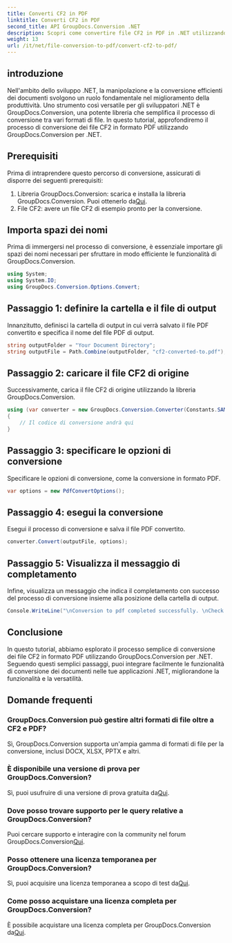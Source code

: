 ```yaml
---
title: Converti CF2 in PDF
linktitle: Converti CF2 in PDF
second_title: API GroupDocs.Conversion .NET
description: Scopri come convertire file CF2 in PDF in .NET utilizzando GroupDocs.Conversion. Semplifica le tue attività di gestione dei documenti senza sforzo.
weight: 13
url: /it/net/file-conversion-to-pdf/convert-cf2-to-pdf/
---
```

## introduzione
Nell'ambito dello sviluppo .NET, la manipolazione e la conversione efficienti dei documenti svolgono un ruolo fondamentale nel miglioramento della produttività. Uno strumento così versatile per gli sviluppatori .NET è GroupDocs.Conversion, una potente libreria che semplifica il processo di conversione tra vari formati di file. In questo tutorial, approfondiremo il processo di conversione dei file CF2 in formato PDF utilizzando GroupDocs.Conversion per .NET.
## Prerequisiti
Prima di intraprendere questo percorso di conversione, assicurati di disporre dei seguenti prerequisiti:
1.  Libreria GroupDocs.Conversion: scarica e installa la libreria GroupDocs.Conversion. Puoi ottenerlo da[Qui](https://releases.groupdocs.com/conversion/net/).
2. File CF2: avere un file CF2 di esempio pronto per la conversione.

## Importa spazi dei nomi
Prima di immergersi nel processo di conversione, è essenziale importare gli spazi dei nomi necessari per sfruttare in modo efficiente le funzionalità di GroupDocs.Conversion.
```csharp
using System;
using System.IO;
using GroupDocs.Conversion.Options.Convert;
```
## Passaggio 1: definire la cartella e il file di output
Innanzitutto, definisci la cartella di output in cui verrà salvato il file PDF convertito e specifica il nome del file PDF di output.
```csharp
string outputFolder = "Your Document Directory";
string outputFile = Path.Combine(outputFolder, "cf2-converted-to.pdf");
```
## Passaggio 2: caricare il file CF2 di origine
Successivamente, carica il file CF2 di origine utilizzando la libreria GroupDocs.Conversion.
```csharp
using (var converter = new GroupDocs.Conversion.Converter(Constants.SAMPLE_CF2))
{
    // Il codice di conversione andrà qui
}
```
## Passaggio 3: specificare le opzioni di conversione
Specificare le opzioni di conversione, come la conversione in formato PDF.
```csharp
var options = new PdfConvertOptions();
```
## Passaggio 4: esegui la conversione
Esegui il processo di conversione e salva il file PDF convertito.
```csharp
converter.Convert(outputFile, options);
```
## Passaggio 5: Visualizza il messaggio di completamento
Infine, visualizza un messaggio che indica il completamento con successo del processo di conversione insieme alla posizione della cartella di output.
```csharp
Console.WriteLine("\nConversion to pdf completed successfully. \nCheck output in {0}", outputFolder);
```

## Conclusione
In questo tutorial, abbiamo esplorato il processo semplice di conversione dei file CF2 in formato PDF utilizzando GroupDocs.Conversion per .NET. Seguendo questi semplici passaggi, puoi integrare facilmente le funzionalità di conversione dei documenti nelle tue applicazioni .NET, migliorandone la funzionalità e la versatilità.
## Domande frequenti
### GroupDocs.Conversion può gestire altri formati di file oltre a CF2 e PDF?
Sì, GroupDocs.Conversion supporta un'ampia gamma di formati di file per la conversione, inclusi DOCX, XLSX, PPTX e altri.
### È disponibile una versione di prova per GroupDocs.Conversion?
 Sì, puoi usufruire di una versione di prova gratuita da[Qui](https://releases.groupdocs.com/).
### Dove posso trovare supporto per le query relative a GroupDocs.Conversion?
 Puoi cercare supporto e interagire con la community nel forum GroupDocs.Conversion[Qui](https://forum.groupdocs.com/c/conversion/11).
### Posso ottenere una licenza temporanea per GroupDocs.Conversion?
 Sì, puoi acquisire una licenza temporanea a scopo di test da[Qui](https://purchase.groupdocs.com/temporary-license/).
### Come posso acquistare una licenza completa per GroupDocs.Conversion?
 È possibile acquistare una licenza completa per GroupDocs.Conversion da[Qui](https://purchase.groupdocs.com/buy).